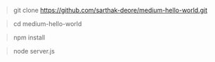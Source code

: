 > git clone https://github.com/sarthak-deore/medium-hello-world.git

> cd medium-hello-world

> npm install

> node server.js
